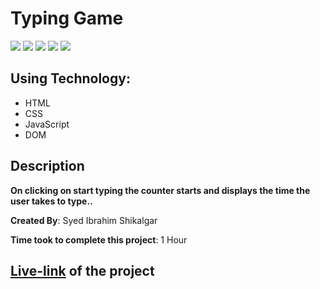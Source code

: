 # Typing Game

![](https://img.shields.io/badge/-HTML-orange)
![](https://img.shields.io/badge/-CSS-green)
![](https://img.shields.io/badge/-JAVASCRIPT-blue)
![](https://img.shields.io/badge/-BUTTON-blue)
![](https://img.shields.io/badge/-NETLIFY-yellow)

## Using Technology:

- HTML
- CSS
- JavaScript
- DOM

## Description

**On clicking on start typing the counter starts and displays the time the user takes to type..**

**Created By**: Syed Ibrahim Shikalgar

**Time took to complete this project**: 1 Hour

## [**Live-link**]() of the project
